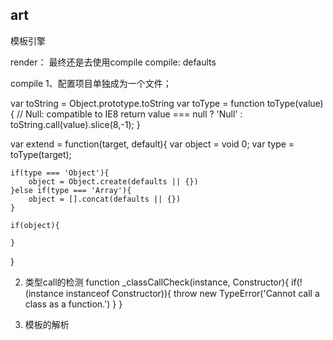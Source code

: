## art

模板引擎

render： 最终还是去使用compile
compile: 
defaults


compile
1、配置项目单独成为一个文件；


var toString = Object.prototype.toString
var toType =  function toType(value){
    // Null: compatible to IE8
    return value === null ? 'Null' : toString.call(value).slice(8,-1);
}

var extend = function(target, default){
    var object = void 0;
    var type = toType(target);

    if(type === 'Object'){
        object = Object.create(defaults || {})
    }else if(type === 'Array'){
        object = [].concat(defaults || {})
    }

    if(object){

    }
}


2. 类型call的检测
function _classCallCheck(instance, Constructor){
    if(!(instance instanceof Constructor)){
        throw new TypeError('Cannot call a class as a function.')
    }
}


3. 模板的解析

